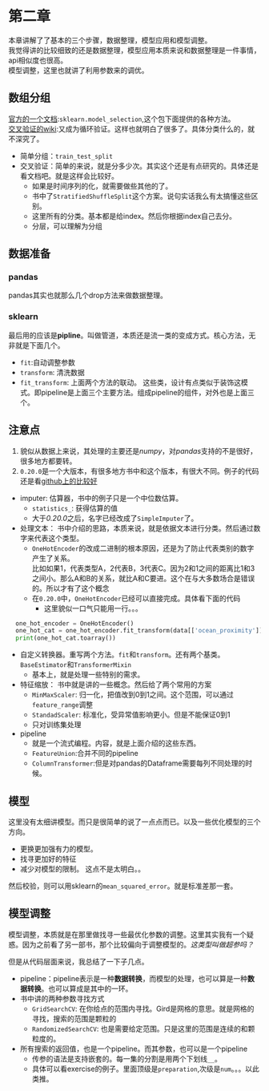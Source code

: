 # 第二章

本章讲解了了基本的三个步骤，数据整理，模型应用和模型调整。  
我觉得讲的比较细致的还是数据整理，模型应用本质来说和数据整理是一件事情，api相似度也很高。  
模型调整，这里也就讲了利用参数来的调优。

## 数组分组

[官方的一个文档](https://devdocs.io/scikit_learn/modules/cross_validation#cross-validation):`sklearn.model_selection`,这个包下面提供的各种方法。  
[交叉验证的wiki](https://zh.wikipedia.org/wiki/%E4%BA%A4%E5%8F%89%E9%A9%97%E8%AD%89):又成为循环验证。这样也就明白了很多了。具体分类什么的，就不深究了。
- 简单分组：`train_test_split` 
- 交叉验证：简单的来说，就是分多少次。其实这个还是有点研究的。具体还是看文档吧。就是这样会比较好。
    - 如果是时间序列的化，就需要做些其他的了。
    - 书中了`StratifiedShuffleSplit`这个方案。说句实话我么有太搞懂这些区别。
    - 这里所有的分类。基本都是给index。然后你根据index自己去分。
    - 分层，可以理解为分组

## 数据准备

### pandas

pandas其实也就那么几个drop方法来做数据整理。

### sklearn

最后用的应该是**pipline**。叫做管道，本质还是流一类的变成方式。核心方法，无非就是下面几个。
- `fit`:自动调整参数
- `transform`: 清洗数据
- `fit_transform`: 上面两个方法的联动。
这些类，设计有点类似于装饰这模式。即pipeline是上面三个主要方法。组成pipeline的组件，对外也是上面三个。  

## 注意点

1. 貌似从数据上来说，其处理的主要还是*numpy*，对*pandas*支持的不是很好，很多地方都要转。
2. `0.20.0`是一个大版本，有很多地方书中和这个版本，有很大不同。例子的代码还是看[github上的比较好](https://github.com/ageron/handson-ml)

- imputer: 估算器，书中的例子只是一个中位数估算。
    - `statistics_`: 获得估算的值
    - 大于*0.20.0*之后，名字已经改成了`SimpleImputer`了。
- 处理文本： 书中介绍的思路，本质来说，就是依据文本进行分类。然后通过数字来代表这个类型。
    - `OneHotEncoder`的改成二进制的根本原因，还是为了防止代表类别的数字产生了关系。  
    比如如果1，代表类型A，2代表B，3代表C。因为2和1之间的距离比1和3之间小。那么A和B的关系，就比A和C要进。这个在与大多数场合是错误的。所以才有了这个概念
    - 在`0.20.0`中，`OneHotEncoder`已经可以直接完成。具体看下面的代码
        - 这里貌似一口气只能用一行。。。 
```python
  one_hot_encoder = OneHotEncoder()
  one_hot_cat = one_hot_encoder.fit_transform(data[['ocean_proximity']])
  print(one_hot_cat.toarray())
```
- 自定义转换器。重写两个方法。`fit`和`transform`。还有两个基类。`BaseEstimator`和`TransformerMixin`
    - 基本上，就是处理一些特别的需求。
- 特征缩放： 书中就是讲的一些概念。然后给了两个常用的方案
    - `MinMaxScaler`: 归一化，把值改到0到1之间。这个范围，可以通过`feature_range`调整
    - `StandadScaler`: 标准化，受异常值影响更小。但是不能保证0到1
    - 只对训练集处理
- pipeline
    - 就是一个流式编程。内容，就是上面介绍的这些东西。
    - `FeatureUnion`:合并不同的pipeline
    - `ColumnTransformer`:但是对pandas的Dataframe需要每列不同处理的时候。

## 模型
这里没有太细讲模型。而只是很简单的说了一点点而已。以及一些优化模型的三个方向。

- 更换更加强有力的模型。
- 找寻更加好的特征
- 减少对模型的限制。 这点不是太明白。。

然后校验，则可以用sklearn的`mean_squared_error`。就是标准差那一套。

## 模型调整

模型调整，本质就是在那里做找寻一些最优化参数的调整。这里其实我有一个疑惑。因为之前看了另一部书，那个比较偏向于调整模型的。*这类型叫做超参吗？*  

但是从代码层面来说，我总结了一下子几点。

- pipeline：pipeline表示是一种**数据转换**，而模型的处理，也可以算是一种**数据转换**。也可以算成是其中的一环。
- 书中讲的两种参数寻找方式
    -  `GridSearchCV`: 在你给点的范围内寻找。Gird是网格的意思。就是网格的寻找，搜索的范围是颗粒的
    -  `RandomizedSearchCV`: 也是需要给定范围。只是这里的范围是连续的和颗粒度的。
- 所有搜索的返回值，也是一个pipeline。而其参数，也可以是一个pipeline
    - 传参的语法是支持嵌套的。每一集的分割是用两个下划线`__`。
    - 具体可以看exercise的例子。里面顶级是`preparation`,次级是`num`。。。以此类推。